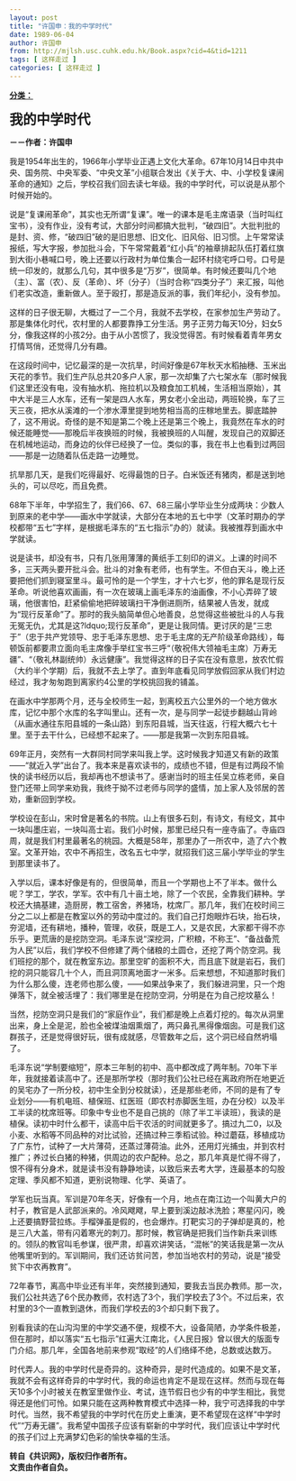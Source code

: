 ```yaml
---
layout: post
title: "许国申：我的中学时代"
date: 1989-06-04
author: 许国申
from: http://mjlsh.usc.cuhk.edu.hk/Book.aspx?cid=4&tid=1211
tags: [ 这样走过 ]
categories: [ 这样走过 ]
---
```


<div style="margin: 15px 10px 10px 0px;">
 <div>
  <span id="ctl00_ContentPlaceHolder1_chapter1_SubjectLabel" style="font-weight:bold;text-decoration:underline;">
   分类：
  </span>
 </div>
 <p>
  <strong>
   <font size="5">
    我的中学时代
   </font>
  </strong>
 </p>
 <p>
  <strong>
   －－作者：许国申
  </strong>
 </p>
 <p>
  我是1954年出生的，1966年小学毕业正遇上文化大革命。67年10月14日中共中央、国务院、中央军委、“中央文革”小组联合发出《关于大、中、小学校复课闹革命的通知》之后，学校召我们回去读七年级。我的中学时代，可以说是从那个时候开始的。
 </p>
 <p>
  说是“复课闹革命”，其实也无所谓“复课”。唯一的课本是毛主席语录（当时叫红宝书），没有作业，没有考试，大部分时间都搞大批判，“破四旧”。大批判批的是封、资、修，“破四旧”破的是旧思想、旧文化、旧风俗、旧习惯。上午常常读报纸，写大字报，参加批斗会，下午常常戴着“红小兵”的袖章排起队伍打着红旗到大街小巷喊口号，晚上还要以行政村为单位集合一起环村绕宅呼口号。口号是统一印发的，就那么几句，其中很多是“万岁”，很简单。有时候还要叫几个地（主）、富（农）、反（革命）、坏（分子）（当时合称“四类分子”）来汇报，叫他们老实改造，重新做人。至于殴打，那是造反派的事，我们年纪小，没有参加。
 </p>
 <p>
  这样的日子很无聊，大概过了一二个月，我就不去学校，在家参加生产劳动了。那是集体化时代，农村里的人都要靠挣工分生活。男子正劳力每天10分，妇女5分，像我这样的小孩2分。由于从小苦惯了，我没觉得苦。有时候看着青年男女打情骂俏，还觉得几分有趣。
 </p>
 <p>
  在这段时间中，记忆最深的是一次抗旱，时间好像是67年秋天水稻抽穗、玉米出天花的季节。我们生产队总共20多户人家，那一次却集了六七架水车（那时候我们这里还没有电，没有抽水机、拖拉机以及粮食加工机械，生活相当原始），其中大半是三人水车，还有一架是四人水车，男女老小全出动，两班轮换，车了三天三夜，把水从溪滩的一个渗水潭里提到地势相当高的庄稼地里去。脚底踏肿了，这不用说。奇怪的是不知是第二个晚上还是第三个晚上，我竟然在车水的时候还能睡觉——那晚后半夜换班的时候，我被换班的人叫醒，发现自己的双脚还在机械地运动，而身边的伙伴已经换了一位。类似的事，我在书上也看到过两回——那是一边随着队伍走路一边睡觉。
 </p>
 <p>
  抗旱那几天，是我们吃得最好、吃得最饱的日子。白米饭还有猪肉，都是送到地头的，可以尽吃，而且免费。
 </p>
 <p>
  68年下半年，中学招生了，我们66、67、68三届小学毕业生分成两块：少数人到原来的老中学——画水中学就读，大部分在本地的五七中学（文革时期办的学校都带“五七”字样，是根据毛泽东的“五七指示”办的）就读。我被推荐到画水中学就读。
 </p>
 <p>
  说是读书，却没有书，只有几张用薄薄的黄纸手工刻印的讲义。上课的时间不多，三天两头要开批斗会。批斗的对象有老师，也有学生。不但白天斗，晚上还要把他们抓到寝室里斗。最可怜的是一个学生，才十六七岁，他的罪名是现行反革命。听说他喜欢画画，有一次在玻璃上画毛泽东的油画像，不小心弄碎了玻璃，他很害怕，赶紧偷偷地把碎玻璃扫干净倒进厕所，结果被人告发，就成为“现行反革命”了。那时的我头脑简单但心地善良，总觉得这些被批斗的人与我无冤无仇，尤其是这?ldquo;现行反革命”，更是让我同情。更讨厌的是“三忠于”（忠于共产党领导、忠于毛泽东思想、忠于毛主席的无产阶级革命路线），每顿饭前都要肃立面向毛主席像手举红宝书三呼“（敬祝伟大领袖毛主席）万寿无疆”、“（敬礼林副统帅）永远健康”。我觉得这样的日子实在没有意思，放农忙假（大约半个学期）后，我就不去上学了。直到年底看见同学放假回家从我们村边经过，我才匆匆跑到离家约4公里的学校挑回我的铺盖。
 </p>
 <p>
  在画水中学那两个月，还与全校师生一起，到离校五六公里外的一个地方做水库，记忆中那个水库的名字叫里山。还有一次，是与同学一起徒步翻越山背岭（从画水通往东阳县城的一条山路）到东阳县城，当天往返，行程大概六七十里。至于去干什么，已经想不起来了。——那是我第一次到东阳县城。
 </p>
 <p>
  69年正月，突然有一大群同村同学来叫我上学。这时候我才知道又有新的政策——“就近入学”出台了。我本来是喜欢读书的，成绩也不错，但是有过两段不愉快的读书经历以后，我却再也不想读书了。感谢当时的班主任吴立栋老师，亲自登门还带上同学来劝我，我终于拗不过老师与同学的盛情，加上家人及邻居的苦劝，重新回到学校。
 </p>
 <p>
  学校设在彭山，宋时曾是著名的书院。山上有很多石刻，有诗文，有经文，其中一块叫墨庄岩，一块叫高士岩。我们小时候，那里已经只有一座寺庙了。寺庙四周，就是我们村里最著名的桃园。大概是58年，那里办了一所农中，造了六个教室。文革开始，农中不再招生，改名五七中学，就招我们这三届小学毕业的学生到那里读书了。
 </p>
 <p>
  入学以后，课本好像是有的，但很简单，而且一个学期也上不了半本。做什么呢？学工，学农，学军。农中有几十亩土地，除了一个农民，全靠我们耕种。学校还大搞基建，造厨房，教工宿舍，养猪场，枕席厂。那几年，我们在校时间三分之二以上都是在教室以外的劳动中度过的。我们自己打炮眼炸石块，抬石块，夯泥墙，还有耕地，播种，管理，收获，既是工人，又是农民，大家都干得不亦乐乎。更荒唐的是挖防空洞。毛泽东说“深挖洞，广积粮，不称王”、“备战备荒为人民”以后，我们学校不但修建了两个储粮的土圆仓，还挖了两个防空洞。我们班挖的那个，就在教室东边。那里空旷的面积不大，而且底下就是岩石，我们挖的洞只能容几十个人，而且洞顶离地面才一米多。后来想想，不知道那时我们为什么那么傻，连老师也那么傻，——如果战争来了，我们躲进洞里，只一个炮弹落下，就全被活埋了：我们哪里是在挖防空洞，分明是在为自己挖坟墓么！
 </p>
 <p>
  当然，挖防空洞只是我们的“家庭作业”，我们都是晚上点着灯挖的。每次从洞里出来，身上全是泥，脸也全被煤油烟熏烟了，两只鼻孔黑得像烟囱。可是我们这群孩子，还是觉得很好玩，很有成就感，尽管数年之后，这个洞已经自然坍塌了。
 </p>
 <p>
  毛泽东说“学制要缩短”，原本三年制的初中、高中都改成了两年制。70年下半年，我就接着读高中了。还是那所学校（那时我们公社已经在离政府所在地更近的吴宅办了一所分校，初中生全到分校就读），还是那些老师，不同的是有了专业划分——有机电班、植保班、红医班（即农村赤脚医生班，办在分校）以及半工半读的枕席班等。印象中专业也不是自己挑的（除了半工半读班），我读的是植保。读初中时什么都干，读高中后干农活的时间就更多了。搞过九二0，以及小麦、水稻等不同品种的对比试验，还搞过种三季稻试验。种过蘑菇，移植成功了广东竹，试种了一大片薄荷，还蒸过薄荷油。此外，还用灯光捕虫，并到农村推广；养过长白猪的种猪，供周边的农户配种。总之，那几年真是忙得不得了，恨不得有分身术，就是读书没有静静地读，以致后来去考大学，连最基本的勾股定理、季风都不知道，更别说物理、化学、英语了。
 </p>
 <p>
  学军也玩当真。军训是70年冬天，好像有一个月，地点在南江边一个叫黄大户的村子，教官是人武部派来的。冷风飕飕，早上要到溪边敲冰洗脸；寒星闪闪，晚上还要搞野营拉练。手榴弹虽是假的，也会爆炸。打靶实习的子弹却是真的，枪是三八大盖，带有闪着寒光的刺刀。那时候，教官确是把我们当作新兵来训练的。领队的教官叫毛参谋，很严肃，却喜欢讲笑话，“混帐”的笑话我是第一次从他嘴里听到的。军训期间，我们还访贫问苦，参加当地农村的劳动，说是“接受贫下中农再教育”。
 </p>
 <p>
  72年春节，离高中毕业还有半年，突然接到通知，要我去当民办教师。那一次，我们公社共选了6个民办教师，农村选了3个，我们学校去了3个。不过后来，农村里的3个一直教到退休，而我们学校去的3个却只剩下我了。
 </p>
 <p>
  别看我读的在山沟沟里的中学交通不便，规模不大，设备简陋，办学条件极差，但在那时，却以落实“五七指示”红遍大江南北，《人民日报》曾以很大的版面专门介绍。那几年，全国各地前来参观“取经”的人们络绎不绝，总数或达数万。
 </p>
 <p>
  时代弄人。我的中学时代是奇异的。这种奇异，是时代造成的。如果不是文革，我就不会有这样奇异的中学时代，我的命运也肯定不是现在这样。然而与现在每天10多个小时被关在教室里做作业、考试，连节假日也少有的中学生相比，我觉得还是他们可怜。如果只能在这两种教育模式中选择一种，我宁可选择我的中学时代。当然，我不希望我的中学时代在历史上重演，更不希望现在这样“中学时代”“万寿无疆”。我希望中国孩子应该有崭新的中学时代，我们应该让中学时代的孩子们过上充满梦幻色彩的愉快幸福的生活。
  <br/>
 </p>
 <p>
  <strong>
   转自《共识网》，版权归作者所有。
   <br/>
   文责由作者自负。
  </strong>
 </p>
</div>

